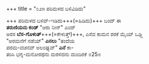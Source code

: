 +++
title = "೦೨೫ ಪರಿಮಳದ ಬಳಿವಿಡಿದು"

+++
ಪರಿಮಳದ ಬಳಿವ್-ಇಡಿದು+++(=ಹಿಡಿದು)+++ ಬಂದ್ ಈ  
**ತರುಣಿಯನು ಕಂಡ್** "ಆರು ನೀನ್" ಎಂದ್  
ಅರಸ **ಬೆಸ-ಗೊಳುತ್**+++(=ಕೇಳುತ್ತ್)+++, ಎಸೆವ ಕಾಮನ ಶರಕೆ ಮೈಯ್ ಒಢ್ಡಿ  
"ಅರಮನೆಗೆ ನಡೆಯ್" **ಎನಲು** "ತಂದೆಯ  
ಪರಮ-ವಚನವ್ ಅಲಂಘ್ಯವ್" **ಎನೆ** ಕಾ-  
ತರಿಸಿ ಭಗ್ನ-ಮನೋರಥನು ಮರಳಿದನು ಮಂದಿರಕೆ      ॥25॥